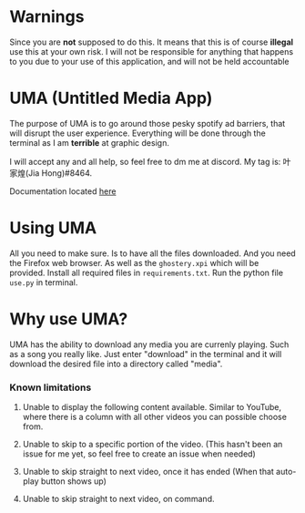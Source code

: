 # Warnings
Since you are **not** supposed to do this. It means that this is of course **illegal** use this at your own risk. I will not be responsible for anything that happens to you due to your use of this application, and will not be held accountable

# UMA (Untitled Media App)
The purpose of UMA is to go around those pesky spotify ad barriers, that will disrupt the user experience. Everything will be done through the terminal as I am __terrible__ at graphic design.

I will accept any and all help, so feel free to dm me at discord. My tag is: 叶家煌(Jia Hong)#8464.

Documentation located [here](https://github.com/YJH16120/UMA/blob/main/docs.md)

# Using UMA
All you need to make sure. Is to have all the files downloaded. And you need the Firefox web browser. As well as the `ghostery.xpi` which will be provided.
Install all required files in `requirements.txt`. Run the python file `use.py` in terminal.


# Why use UMA?
UMA has the ability to download any media you are currenly playing. Such as a song you really like. Just enter "download" in the terminal
and it will download the desired file into a directory called "media".

### Known limitations
1. Unable to display the following content available. Similar to YouTube, where there is a column with all other videos you can possible choose from.

2. Unable to skip to a specific portion of the video. (This hasn't been an issue for me yet, so feel free to create an issue when needed)

3. Unable to skip straight to next video, once it has ended (When that auto-play button shows up)

4. Unable to skip straight to next video, on command.
